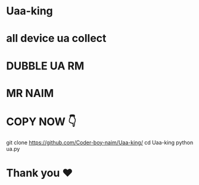# Uaa-king
 # all device ua collect 
 # DUBBLE UA RM 
 # MR NAIM


# COPY NOW 👇
 git clone https://github.com/Coder-boy-naim/Uaa-king/
 cd Uaa-king
 python ua.py

 # Thank you ❤️
